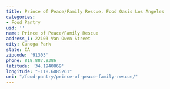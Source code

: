 ```yaml
---
title: Prince of Peace/Family Rescue, Food Oasis Los Angeles
categories:
- Food Pantry
uid: ''
name: Prince of Peace/Family Rescue
address_1: 22103 Van Owen Street
city: Canoga Park
state: CA
zipcode: '91303'
phone: 818.887.9386
latitude: '34.1940869'
longitude: "-118.6085261"
uri: "/food-pantry/prince-of-peace-family-rescue/"
---
```


